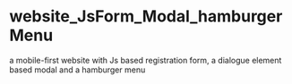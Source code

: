 # website_JsForm_Modal_hamburgerMenu
a mobile-first website with Js based registration form, a dialogue element based modal and a hamburger menu

